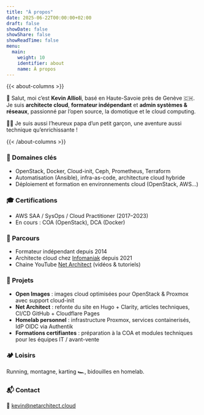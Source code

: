 ```yaml
---
title: "À propos"
date: 2025-06-22T00:00:00+02:00
draft: false
showDate: false
showShare: false
showReadTime: false
menu:
  main:
    weight: 10
    identifier: about
    name: À propos
---
```


{{< about-columns >}}

👋 Salut, moi c’est **Kevin Allioli**, basé en Haute-Savoie près de Genève 🇨🇭.  
Je suis **architecte cloud**, **formateur indépendant** et **admin systèmes & réseaux**, passionné par l’open source, la domotique et le cloud computing.

👨‍👦 Je suis aussi l’heureux papa d’un petit garçon, une aventure aussi technique qu’enrichissante !


{{< /about-columns >}}

### 🎯 Domaines clés

- OpenStack, Docker, Cloud-init, Ceph, Prometheus, Terraform  
- Automatisation (Ansible), infra-as-code, architecture cloud hybride  
- Déploiement et formation en environnements cloud (OpenStack, AWS…)

### 🎓 Certifications

- AWS SAA / SysOps / Cloud Practitioner (2017–2023)  
- En cours : COA (OpenStack), DCA (Docker)

### 🧭 Parcours

- Formateur indépendant depuis 2014  
- Architecte cloud chez [Infomaniak](https://infomaniak.com "Site officiel Infomaniak") depuis 2021  
- Chaine YouTube [Net Architect](https://www.youtube.com/channel/UCprX4LgBZkGr6hcyy5NSgoQ "Chaine Net Architect") (vidéos & tutoriels)

### 🚧 Projets

- **Open Images** : images cloud optimisées pour OpenStack & Proxmox avec support cloud-init  
- **Net Architect** : refonte du site en Hugo + Clarity, articles techniques, CI/CD GitHub + Cloudflare Pages  
- **Homelab personnel** : infrastructure Proxmox, services containerisés, IdP OIDC via Authentik  
- **Formations certifiantes** : préparation à la COA et modules techniques pour les équipes IT / avant-vente

### 🏕 Loisirs

Running, montagne, karting 🏎️, bidouilles en homelab.

### 📬 Contact

📧 kevin@netarchitect.cloud

